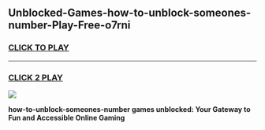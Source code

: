 
## Unblocked-Games-how-to-unblock-someones-number-Play-Free-o7rni
<h3>
<a href="https://premium76.site?title=how-to-unblock-someones-number&ref=21A">CLICK TO PLAY</a></h3>
<hr>

<h3>
<a href="https://premium76.site?title=how-to-unblock-someones-number&ref=21A">CLICK 2 PLAY</a>
  
</h3>

<a href="https://premium76.site?title=how-to-unblock-someones-number&ref=21A"><img src="https://clearcache.store/games.png"></a>


**how-to-unblock-someones-number games unblocked: Your Gateway to Fun and Accessible Online Gaming**
